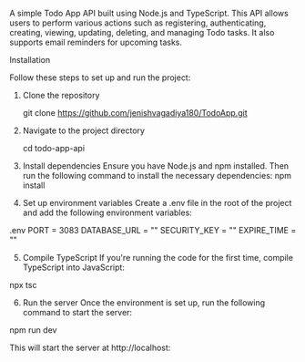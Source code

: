 A simple Todo App API built using Node.js and TypeScript. This API allows users to perform various actions such as registering, authenticating, creating, viewing, updating, deleting, and managing Todo tasks. It also supports email reminders for upcoming tasks.

Installation

Follow these steps to set up and run the project:

1. Clone the repository

   git clone https://github.com/jenishvagadiya180/TodoApp.git

2. Navigate to the project directory

   cd todo-app-api

3. Install dependencies
   Ensure you have Node.js and npm installed. Then run the following command to install the necessary dependencies:
   npm install

4. Set up environment variables
   Create a .env file in the root of the project and add the following environment variables:

.env
PORT = 3083
DATABASE_URL = ""
SECURITY_KEY = ""
EXPIRE_TIME = ""

5. Compile TypeScript
   If you're running the code for the first time, compile TypeScript into JavaScript:

npx tsc

6. Run the server
   Once the environment is set up, run the following command to start the server:

npm run dev

This will start the server at http://localhost:<portNumber>
